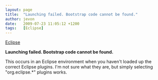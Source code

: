 ```yaml
---
layout: page
title:  "Launching failed. Bootstrap code cannot be found."
author: jevon
date:   2009-07-23 11:05:12 +1200
tags:   [Eclipse]
---
```


[Eclipse](eclipse.md)

**Launching failed. Bootstrap code cannot be found.**

This occurs in an Eclipse environment when you haven't loaded up the correct Eclipse plugins. I'm not sure what they are, but simply selecting "org.eclipse.*" plugins works.
